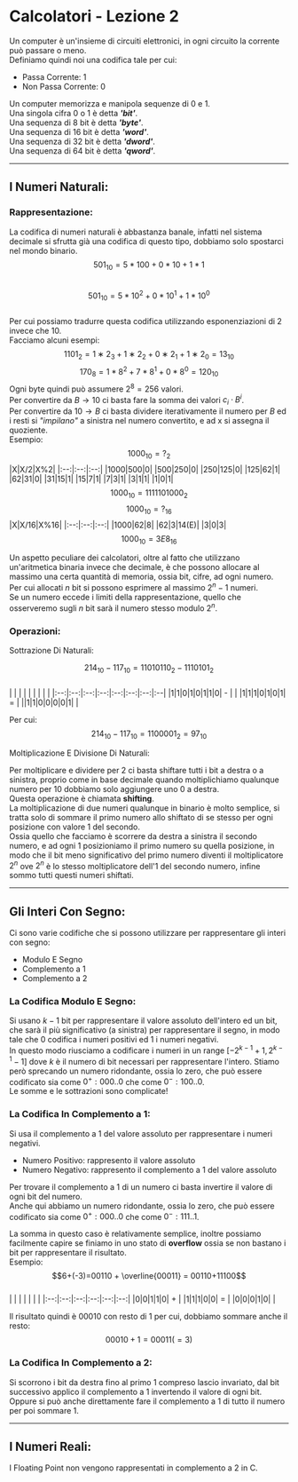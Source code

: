 <script type="text/javascript"
  src="https://cdnjs.cloudflare.com/ajax/libs/mathjax/2.7.0/MathJax.js?config=TeX-AMS_CHTML">
</script>
<script type="text/x-mathjax-config">
  MathJax.Hub.Config({
    tex2jax: {
      inlineMath: [['$','$'], ['\\(','\\)']],
      processEscapes: true},
      jax: ["input/TeX","input/MathML","input/AsciiMath","output/CommonHTML"],
      extensions: ["tex2jax.js","mml2jax.js","asciimath2jax.js","MathMenu.js","MathZoom.js","AssistiveMML.js", "[Contrib]/a11y/accessibility-menu.js"],
      TeX: {
      extensions: ["AMSmath.js","AMSsymbols.js","noErrors.js","noUndefined.js"],
      equationNumbers: {
      autoNumber: "AMS"
      }
    }
  });
</script>

Calcolatori - Lezione 2
=======================

Un computer è un'insieme di circuiti elettronici, in ogni circuito la corrente può passare o meno.  
Definiamo quindi noi una codifica tale per cui:  
- Passa Corrente: $1$  
- Non Passa Corrente: $0$  

Un computer memorizza e manipola sequenze di $0$ e $1$.  
Una singola cifra $0$ o $1$ è detta ***'bit'***.  
Una sequenza di $8$ bit è detta ***'byte'***.  
Una sequenza di $16$ bit è detta ***'word'***.  
Una sequenza di $32$ bit è detta ***'dword'***.  
Una sequenza di $64$ bit è detta ***'qword'***.  

---
I Numeri Naturali:
------------------

### Rappresentazione:  

La codifica di numeri naturali è abbastanza banale,
infatti nel sistema decimale si sfrutta già una codifica di questo tipo, dobbiamo solo spostarci nel mondo binario.  
$$501_{10} = 5*100 + 0*10 + 1*1$$  
$$501_{10} = 5*10^2 + 0*10^1 + 1*10^0$$  
Per cui possiamo tradurre questa codifica utilizzando esponenziazioni di $2$ invece che $10$.  
Facciamo alcuni esempi:  
$$1101_2 = 1∗2_3 + 1∗2_2 + 0∗2_1 + 1∗2_0 = 13_{10}$$
$$170_8 = 1*8^2 + 7*8^1 + 0*8^0 = 120_{10}$$
Ogni byte quindi può assumere $2^8 = 256$ valori.  
Per convertire da $B \rightarrow 10$ ci basta fare la somma dei valori $c_i\cdot B^i$.  
Per convertire da $10 \rightarrow B$ ci basta dividere iterativamente il numero per $B$ ed i resti si *"impilano"* a sinistra nel numero convertito, e ad x si assegna il quoziente.  
Esempio:  
$$1000_{10}=?_2$$
|X|X/2|X%2|
|:--:|:--:|:--:|
|1000|500|0|
|500|250|0|
|250|125|0|
|125|62|1|
|62|31|0|
|31|15|1|
|15|7|1|
|7|3|1|
|3|1|1|
|1|0|1|
$$1000_{10}=1111101000_2$$
$$1000_{10}=?_{16}$$
|X|X/16|X%16|
|:--:|:--:|:--:|
|1000|62|8|
|62|3|14(E)|
|3|0|3|
$$1000_{10}=3E8_{16}$$  

Un aspetto peculiare dei calcolatori, oltre al fatto che utilizzano un'aritmetica binaria invece che decimale, è che possono allocare al massimo una certa quantità di memoria, ossia bit, cifre, ad ogni numero.  
Per cui allocati $n$ bit si possono esprimere al massimo $2^n - 1$ numeri.  
Se un numero eccede i limiti della rappresentazione, quello che osserveremo sugli $n$ bit sarà il numero stesso modulo $2^n$.  

### Operazioni:

Sottrazione Di Naturali:

$$214_{10}-117_{10}=11010110_2-1110101_2$$  
| | | | | | | | |
|:--:|:--:|:--:|:--:|:--:|:--:|:--:|:--|
|$1$|$1$|$0$|$1$|$0$|$1$|$1$|$0$| - |
| |$1$|$1$|$1$|$0$|$1$|$0$|$1$| = |
||$1$|$1$|$0$|$0$|$0$|$0$|$1$| |

Per cui:  
$$214_{10}-117_{10}=1100001_2=97_{10}$$  

Moltiplicazione E Divisione Di Naturali:  

Per moltiplicare e dividere per $2$ ci basta shiftare tutti i bit a destra o a sinistra, proprio come in base decimale quando moltiplichiamo qualunque numero per $10$ dobbiamo solo aggiungere uno $0$ a destra.  
Questa operazione è chiamata **shifting**.  
La moltiplicazione di due numeri qualunque in binario è molto semplice, si tratta solo di sommare il primo numero allo shiftato di se stesso per ogni posizione con valore $1$ del secondo.  
Ossia quello che facciamo è scorrere da destra a sinistra il secondo numero, e ad ogni $1$ posizioniamo il primo numero su quella posizione, in modo che il bit meno significativo del primo numero diventi il moltiplicatore $2^n$ ove $2^n$ è lo stesso moltiplicatore dell'$1$ del secondo numero, infine sommo tutti questi numeri shiftati.  

---
Gli Interi Con Segno:
---------------------

Ci sono varie codifiche che si possono utilizzare per rappresentare gli interi con segno:  
- Modulo E Segno
- Complemento a 1
- Complemento a 2

### La Codifica Modulo E Segno:  

Si usano $k-1$ bit per rappresentare il valore assoluto dell'intero ed un bit, che sarà il più significativo (a sinistra) per rappresentare il segno, in modo tale che $0$ codifica i numeri positivi ed $1$ i numeri negativi.  
In questo modo riusciamo a codificare i numeri in un range $[-2^{k-1} + 1,2^{k-1} - 1]$ dove $k$ è il numero di bit necessari per rappresentare l'intero.
Stiamo però sprecando un numero ridondante, ossia lo zero, che può essere codificato sia come $0^+:000..0$ che come $0^-:100..0$.  
Le somme e le sottrazioni sono complicate!


### La Codifica In Complemento a 1:  

Si usa il complemento a 1 del valore assoluto per rappresentare i numeri negativi.  
- Numero Positivo: rappresento il valore assoluto
- Numero Negativo: rappresento il complemento a 1 del valore assoluto  

Per trovare il complemento a 1 di un numero ci basta invertire il valore di ogni bit del numero.  
Anche qui abbiamo un numero ridondante, ossia lo zero, che può essere codificato sia come $0^+:000..0$ che come $0^-:111..1$.  

La somma in questo caso è relativamente semplice, inoltre possiamo facilmente capire se finiamo in uno stato di **overflow** ossia se non bastano i bit per rappresentare il risultato.  
Esempio:  
$$6+(-3)=00110 + \overline{00011} = 00110+11100$$  
| | | | | | |
|:--:|:--:|:--:|:--:|:--:|:--:|
|$0$|$0$|$1$|$1$|$0$| + |
|$1$|$1$|$1$|$0$|$0$| = |
|$0$|$0$|$0$|$1$|$0$| |

Il risultato quindi è $00010$ con resto di $1$ per cui, dobbiamo sommare anche il resto:  
$$00010 + 1 = 00011 (=3)$$  

### La Codifica In Complemento a 2:  

Si scorrono i bit da destra fino al primo $1$ compreso lascio invariato, dal bit successivo applico il complemento a 1 invertendo il valore di ogni bit.  
Oppure si può anche direttamente fare il complemento a $1$ di tutto il numero per poi sommare $1$.

---
I Numeri Reali:
---------------
I Floating Point non vengono rappresentati in complemento a $2$ in C.  
